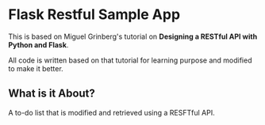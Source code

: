 # Flask Restful Sample App

This is based on Miguel Grinberg's tutorial on **Designing a RESTful API with Python and Flask**.

All code is written based on that tutorial for learning purpose and modified to make it better.

## What is it About?
A to-do list that is modified and retrieved using a RESFTful API.
